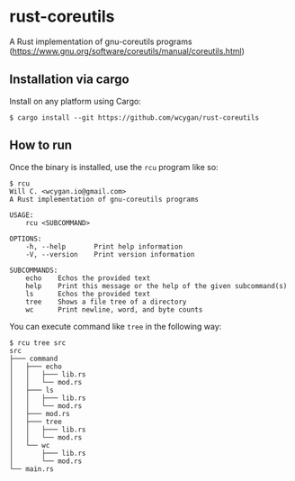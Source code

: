 # rust-coreutils

A Rust implementation of gnu-coreutils programs (https://www.gnu.org/software/coreutils/manual/coreutils.html)

## Installation via cargo

Install on any platform using Cargo:

```
$ cargo install --git https://github.com/wcygan/rust-coreutils
```

## How to run

Once the binary is installed, use the `rcu` program like so:

```
$ rcu
Will C. <wcygan.io@gmail.com>
A Rust implementation of gnu-coreutils programs

USAGE:
    rcu <SUBCOMMAND>

OPTIONS:
    -h, --help       Print help information
    -V, --version    Print version information

SUBCOMMANDS:
    echo    Echos the provided text
    help    Print this message or the help of the given subcommand(s)
    ls      Echos the provided text
    tree    Shows a file tree of a directory
    wc      Print newline, word, and byte counts
```

You can execute command like `tree` in the following way:

```
$ rcu tree src
src
├─── command
│   ├─── echo
│   │   ├─── lib.rs
│   │   └── mod.rs
│   ├─── ls
│   │   ├─── lib.rs
│   │   └── mod.rs
│   ├─── mod.rs
│   ├─── tree
│   │   ├─── lib.rs
│   │   └── mod.rs
│   └── wc
│       ├─── lib.rs
│       └── mod.rs
└── main.rs
```